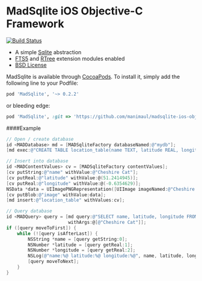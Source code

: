 # MadSqlite iOS Objective-C Framework

[![Build Status](https://travis-ci.org/manimaul/madsqlite-ios-objc.svg?branch=master)](https://travis-ci.org/manimaul/madsqlite-ios-objc)

 * A simple [Sqlite](https://sqlite.org) abstraction
 * [FTS5](https://sqlite.org/fts5.html) and [RTree](https://www.sqlite.org/rtree.html) extension modules enabled
 * [BSD License](LICENSE.md)


MadSqlite is available through [CocoaPods](http://cocoapods.org). To install
it, simply add the following line to your Podfile:

```ruby
pod 'MadSqlite', '~> 0.2.2'
```
or bleeding edge:
```ruby
pod 'MadSqlite', :git => 'https://github.com/manimaul/madsqlite-ios-objc.git', :tag => '0.2.2', :submodules => true
```

####Example

```objective-c
// Open / create database
id <MADDatabase> md = [MADSqliteFactory databaseNamed:@"mydb"];
[md exec:@"CREATE TABLE location_table(name TEXT, latitude REAL, longitude REAL, image BLOB);"];

// Insert into database
id <MADContentValues> cv = [MADSqliteFactory contentValues];
[cv putString:@"name" withValue:@"Cheshire Cat"];
[cv putReal:@"latitude" withValue:@(51.2414945)];
[cv putReal:@"longitude" withValue:@(-0.6354629)];
NSData *data = UIImagePNGRepresentation([UIImage imageNamed:@"Cheshire Cat"]);
[cv putBlob:@"image" withValue:data];
[md insert:@"location_table" withValues:cv];

// Query database
id <MADQuery> query = [md query:@"SELECT name, latitude, longitude FROM location_table WHERE name=?"
                       withArgs:@[@"Cheshire Cat"]];
if ([query moveToFirst]) {
    while (![query isAfterLast]) {
        NSString *name = [query getString:0];
        NSNumber *latitude = [query getReal:1];
        NSNumber *longitude = [query getReal:2];
        NSLog(@"name:%@ latitude:%@ longitude:%@", name, latitude, longitude);
        [query moveToNext];
    }
}
```
